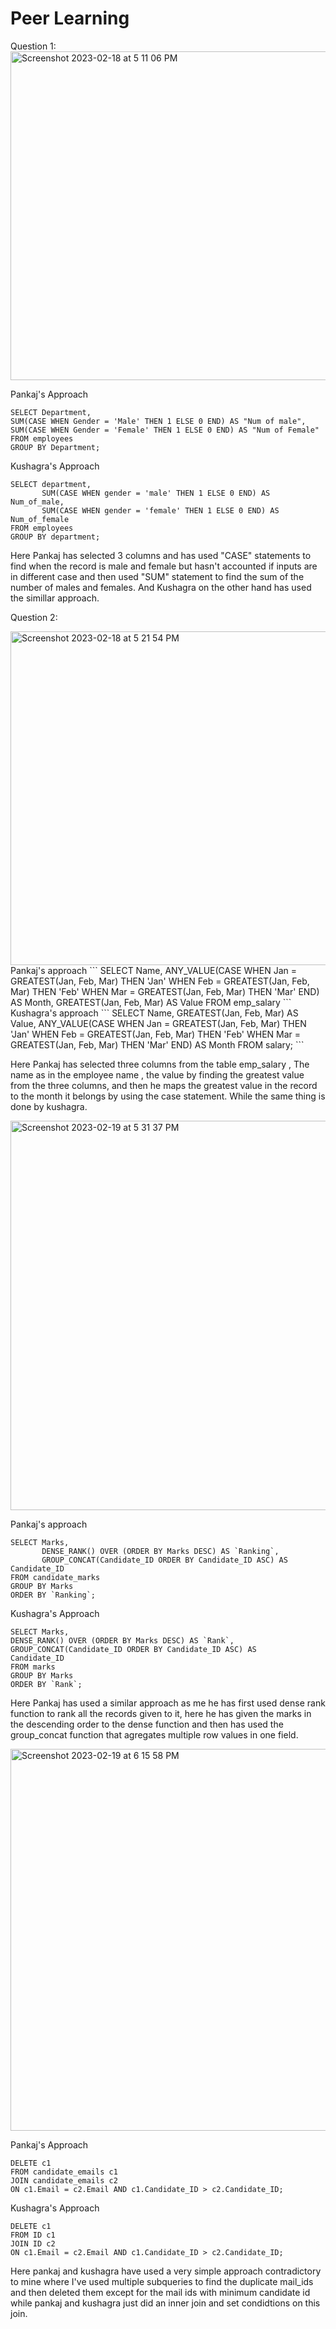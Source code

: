 # Peer Learning

Question 1: 
<img width="526" alt="Screenshot 2023-02-18 at 5 11 06 PM" src="https://user-images.githubusercontent.com/122535424/219862002-93b5bab4-93c3-4bf7-8ecc-b6f813b4ce0d.png">

Pankaj's Approach
```
SELECT Department,
SUM(CASE WHEN Gender = 'Male' THEN 1 ELSE 0 END) AS "Num of male",
SUM(CASE WHEN Gender = 'Female' THEN 1 ELSE 0 END) AS "Num of Female"
FROM employees
GROUP BY Department;
```
Kushagra's Approach
```
SELECT department, 
       SUM(CASE WHEN gender = 'male' THEN 1 ELSE 0 END) AS Num_of_male, 
       SUM(CASE WHEN gender = 'female' THEN 1 ELSE 0 END) AS Num_of_female
FROM employees
GROUP BY department;
```


Here Pankaj has selected 3 columns and has used "CASE" statements to find when the record is male and female but hasn't accounted if inputs are in different case and then used "SUM" statement to find the sum of the number of males and females. And Kushagra on the other hand has used the simillar approach.

Question 2:

<img width="534" alt="Screenshot 2023-02-18 at 5 21 54 PM" src="https://user-images.githubusercontent.com/122535424/219864153-471bd813-e0ca-4a46-9d69-5743cf60c412.png">
Pankaj's approach
```
SELECT Name, 
  ANY_VALUE(CASE 
    WHEN Jan = GREATEST(Jan, Feb, Mar) THEN 'Jan'
    WHEN Feb = GREATEST(Jan, Feb, Mar) THEN 'Feb'
    WHEN Mar = GREATEST(Jan, Feb, Mar) THEN 'Mar'
  END) AS Month,
  GREATEST(Jan, Feb, Mar) AS Value
FROM emp_salary
```
Kushagra's approach
```
SELECT Name,
GREATEST(Jan, Feb, Mar) AS Value,
ANY_VALUE(CASE
  WHEN Jan = GREATEST(Jan, Feb, Mar) THEN 'Jan'
  WHEN Feb = GREATEST(Jan, Feb, Mar) THEN 'Feb'
  WHEN Mar = GREATEST(Jan, Feb, Mar) THEN 'Mar'
  END) AS Month
FROM salary;
```

Here Pankaj has selected three columns from the table emp_salary , The name as in the employee name , the value by finding the greatest value from the three columns, and then he maps the greatest value in the record to the month it belongs by using the case statement. While the same thing is done by kushagra. 

<img width="623" alt="Screenshot 2023-02-19 at 5 31 37 PM" src="https://user-images.githubusercontent.com/122535424/219946595-1b883ea0-1fd5-4fe6-a22a-268bf741dff7.png">

Pankaj's approach
```
SELECT Marks, 
       DENSE_RANK() OVER (ORDER BY Marks DESC) AS `Ranking`, 
       GROUP_CONCAT(Candidate_ID ORDER BY Candidate_ID ASC) AS Candidate_ID
FROM candidate_marks
GROUP BY Marks
ORDER BY `Ranking`;
```
Kushagra's Approach
```
SELECT Marks,
DENSE_RANK() OVER (ORDER BY Marks DESC) AS `Rank`,
GROUP_CONCAT(Candidate_ID ORDER BY Candidate_ID ASC) AS
Candidate_ID
FROM marks
GROUP BY Marks
ORDER BY `Rank`;

```
Here Pankaj has used a similar approach as me he has first used dense rank function to rank all the records given to it, here he has given the marks in the descending order to the dense function and then has used the group_concat function  that agregates multiple row values in one field.

<img width="611" alt="Screenshot 2023-02-19 at 6 15 58 PM" src="https://user-images.githubusercontent.com/122535424/219948824-d4225aff-e195-4875-ad45-e7d844f4bbf9.png">

Pankaj's Approach

```
DELETE c1
FROM candidate_emails c1
JOIN candidate_emails c2
ON c1.Email = c2.Email AND c1.Candidate_ID > c2.Candidate_ID;
```
Kushagra's Approach
```
DELETE c1
FROM ID c1
JOIN ID c2
ON c1.Email = c2.Email AND c1.Candidate_ID > c2.Candidate_ID;

```
Here pankaj and kushagra have used a very simple approach contradictory to mine where I've used multiple subqueries to find the duplicate mail_ids and then deleted them except for the mail ids with minimum candidate id while pankaj and kushagra just did an inner join and set condidtions on this join.



